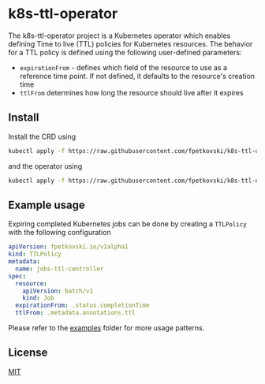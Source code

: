 # k8s-ttl-operator

The k8s-ttl-operator project is a Kubernetes operator which enables defining Time to live (TTL) policies for Kubernetes resources. The behavior for a TTL policy is defined using the following user-defined parameters:
* `expirationFrom` - defines which field of the resource to use as a reference time point. If not defined, it defaults to the resource's creation time
* `ttlFrom` determines how long the resource should live after it expires

## Install

Install the CRD using
```bash
kubectl apply -f https://raw.githubusercontent.com/fpetkovski/k8s-ttl-operator/main/deploy/crds.yaml
```
and the operator using
```bash
kubectl apply -f https://raw.githubusercontent.com/fpetkovski/k8s-ttl-operator/main/deploy/operator.yaml
```

## Example usage

Expiring completed Kubernetes jobs can be done by creating a `TTLPolicy` with the following configuration
```yaml
apiVersion: fpetkovski.io/v1alpha1
kind: TTLPolicy
metadata:
  name: jobs-ttl-controller
spec:
  resource:
    apiVersion: batch/v1
    kind: Job
  expirationFrom: .status.completionTime 
  ttlFrom: .metadata.annotations.ttl
```

Please refer to the [examples](https://github.com/fpetkovski/k8s-ttl-operator/tree/main/examples) folder for more usage patterns.

## License
[MIT](https://choosealicense.com/licenses/mit/)